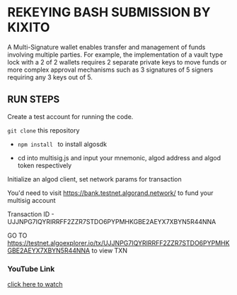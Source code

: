 # REKEYING BASH SUBMISSION BY KIXITO


A Multi-Signature wallet enables transfer and management of funds involving multiple parties. For example, the implementation of a vault type lock with a 2 of 2 wallets requires 2 separate private keys to move funds or more complex approval mechanisms such as 3 signatures of 5 signers requiring any 3 keys out of 5.


## RUN STEPS

Create a test account for running the code.

`git clone` this repository

- `npm install ` to install algosdk 

- cd into multisig.js and input your mnemonic, algod address and algod token respectively

Initialize an algod client, set network params for transaction

You'd need to visit https://bank.testnet.algorand.network/ to fund your multisig account

Transaction ID - UJJNPG7IQYRIRRFF2ZZR7STDO6PYPMHKGBE2AEYX7XBYN5R44NNA


GO TO   https://testnet.algoexplorer.io/tx/UJJNPG7IQYRIRRFF2ZZR7STDO6PYPMHKGBE2AEYX7XBYN5R44NNA to view TXN

### YouTube Link

[click here to watch](https://youtu.be/IJntaInN3H8)